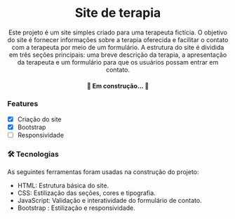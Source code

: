 <h1 align="center">Site de terapia</h1>
<p align="center">Este projeto é um site simples criado para uma terapeuta fictícia. O objetivo do site é fornecer informações sobre a terapia oferecida e facilitar o contato com a terapeuta por meio de um formulário. 
  A estrutura do site é dividida em três seções principais: uma breve descrição da terapia, a apresentação da terapeuta e um formulário para que os usuários possam entrar em contato.</p>

  <h4 align="center"> 
	🚧  Em construção...  🚧
</h4>

### Features

- [x] Criação do site
- [x] Bootstrap
- [ ] Responsividade

### 🛠 Tecnologias

As seguintes ferramentas foram usadas na construção do projeto:

- HTML: Estrutura básica do site.
- CSS: Estilização das seções, cores e tipografia.
- JavaScript: Validação e interatividade do formulário de contato.
- Bootstrap : Estilização e responsividade.
